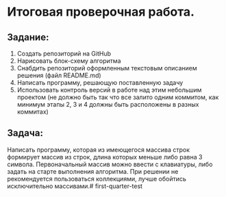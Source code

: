 # Итоговая проверочная работа.

## Задание:
1.	Создать репозиторий на GitHub
2.	Нарисовать блок-схему алгоритма
3.	Снабдить репозиторий оформленным текстовым описанием решения (файл README.md)
4.	Написать программу, решающую поставленную задачу
5. Использовать контроль версий в работе над этим небольшим проектом (не должно быть так что все залито одним коммитом, как минимум этапы 2, 3 и 4 должны быть расположены в разных коммитах)

## Задача: 
Написать программу, которая из имеющегося массива строк формирует массив из строк, длина которых меньше либо равна 3 символа. Первоначальный массив можно ввести с клавиатуры, либо задать на старте выполнения алгоритма. При решении не рекомендуется пользоваться коллекциями, лучше обойтись исключительно массивами.#   f i r s t - q u a r t e r - t e s t  
 